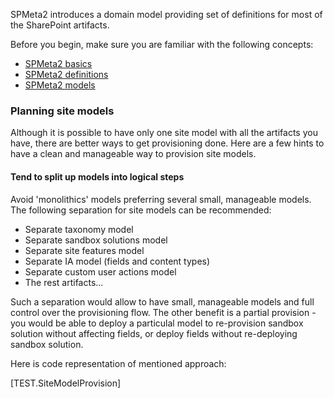 ﻿---
Title: Site model
FileName: sitemodel.html
---

SPMeta2 introduces a domain model providing set of definitions for most of the SharePoint artifacts.

Before you begin, make sure you are familiar with the following concepts:

* [SPMeta2 basics](http://docs.subpointsolutions.com/spmeta2/basics/)
* [SPMeta2 definitions](http://docs.subpointsolutions.com/spmeta2/definitions/)
* [SPMeta2 models](http://docs.subpointsolutions.com/spmeta2/models/)

### Planning site models

Although it is possible to have only one site model with all the artifacts you have, there are better ways to get provisioning done. Here are a few hints to have a clean and manageable way to provision site models.

#### Tend to split up models into logical steps

Avoid 'monolithics' models preferring several small, manageable models. The following separation for site models can be recommended:

* Separate taxonomy model
* Separate sandbox solutions model
* Separate site features model
* Separate IA model (fields and content types)
* Separate custom user actions model
* The rest artifacts...

Such a separation would allow to have small, manageable models and full control over the provisioning flow. The other benefit is a partial provision - you would be able to deploy a particulal model to re-provision sandbox solution without affecting fields, or deploy fields without re-deploying sandbox solution.

Here is code representation of mentioned approach:

[TEST.SiteModelProvision]